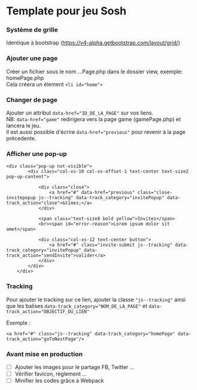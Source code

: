 # Template pour jeu Sosh

### Système de grille
Identique à bootstrap (https://v4-alpha.getbootstrap.com/layout/grid/)

### Ajouter une page
Créer un fichier sous le nom ...Page.php dans le dossier view, exemple: homePage.php  
Cela créera un élement ```<li id="home">```

### Changer de page
Ajouter un attribut ```data-href="ID_DE_LA_PAGE"``` sur vos liens.  
NB: ```data-href="game"``` redirigera vers la page game (gamePage.php) et lancera le jeu.  
Il est aussi possible d'écrire ```data-href="previous"``` pour revenir à la page précedente.

### Afficher une pop-up
```
<div class="pop-up not-visible">
        <div class="col-xs-10 col-xs-offset-1 text-center text-size2 pop-up-content">

            <div class="close">
                <a href="#" data-href="previous" class="close-invitepopup js--tracking" data-track_category="invitePopup" data-track_action="close">&times;</a>
            </div>

            <span class="text-size8 bold yellow">Invitez</span>
            <br><span id="error-reason">Lorem ipsum dolor sit amet</span>

            <div class="col-xs-12 text-center button">
                <a href="#" class="invite-submit js--tracking" data-track_category="invitePopup" data-track_action="sendInvite">valider</a>
            </div>
        </div>
    </div>
```

### Tracking
Pour ajouter le tracking sur ce lien, ajouter la classe ```"js--tracking"``` ainsi que les balises 
```data-track_category="NOM_DE_LA_PAGE"``` et  ```data-track_action="OBJECTIF_DU_LIEN"```

Exemple :
```
<a href="#" class="js--tracking" data-track_category="homePage" data-track_action="goToNextPage"/>
```

### Avant mise en production
- [ ] Ajouter les images pour le partage FB, Twitter ...
- [ ] Vérifier favicon, règlement ...
- [ ] Minifier les codes grâce à Webpack